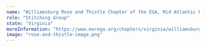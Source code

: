 ```yaml
---
name: "Williamsburg Rose and Thistle Chapter of the EGA, Mid Atlantic Region"
role: "Stitching Group"
state: "Virginia"
moreInformation: "https://www.marega.org/chapters/virginia/williamsburg-rose-and-thistle"
image: "rose-and-thistle-image.png"
---
```

